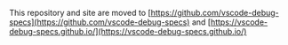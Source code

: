 This repository and site are moved to [https://github.com/vscode-debug-specs](https://github.com/vscode-debug-specs) and [https://vscode-debug-specs.github.io/](https://vscode-debug-specs.github.io/)
